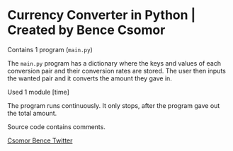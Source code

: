 # Currency Converter in Python | Created by Bence Csomor

Contains 1 program (``main.py``)

The ``main.py`` program has a dictionary where the keys and values of each conversion pair and their conversion rates are stored. The user then inputs the wanted pair and it converts the amount they gave in.

Used 1 module [time] 

The program runs continuously. It only stops, after the program gave out the total amount.

Source code contains comments. 

[Csomor Bence Twitter](https://www.twitter.com/csomor_bence)
